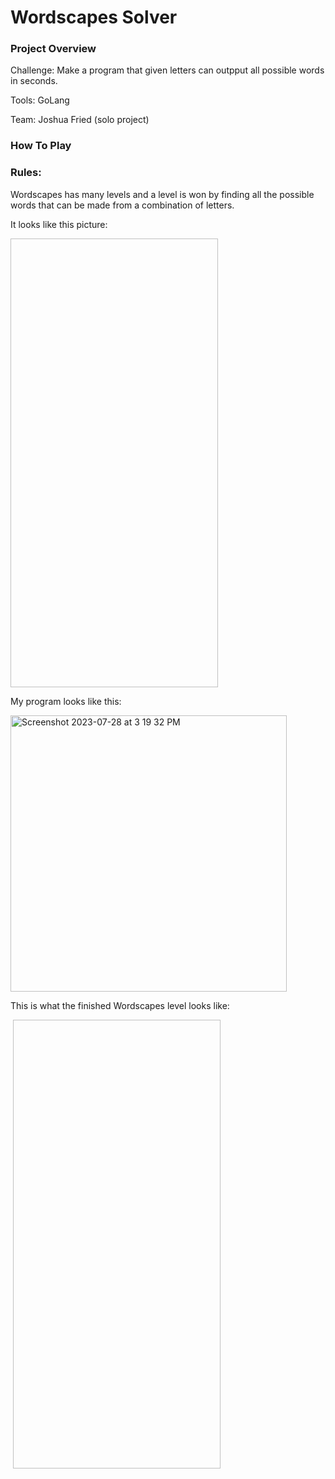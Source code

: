 # Wordscapes Solver 

### Project Overview

Challenge: Make a program that given letters can outpput all possible words in seconds.

Tools: GoLang

Team: Joshua Fried (solo project)
### How To Play 

### Rules: 
Wordscapes has many levels and a level is won by finding all the possible words that can be made from a combination of letters. 

It looks like this picture: 

<img scr="https://github.com/Josh-Fried/Portfolio/edit/main/Wordscapes%20Solver/IMG_1975.png" width="332" height="718">

My program looks like this: 

<img width="442" alt="Screenshot 2023-07-28 at 3 19 32 PM" src="https://github.com/Josh-Fried/Portfolio/assets/98046392/c4611c3d-8816-44b8-9ece-301445cf3856">


This is what the finished Wordscapes level looks like: 

<img scr="https://github.com/Josh-Fried/Portfolio/assets/98046392/6bf4140f-1639-467c-9325-315f91f3a769">

<img scr="https://github.com/Josh-Fried/Portfolio/assets/98046392/a8ef500d-d372-48e0-b6dc-58848752e188" width="332" height="718">
